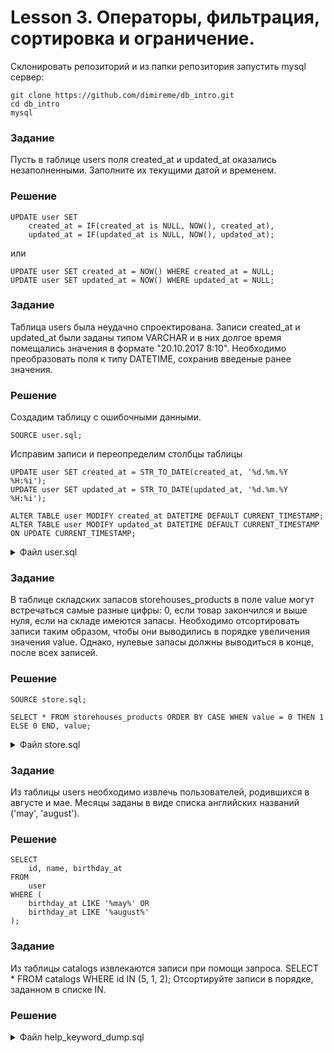# Lesson 3. Операторы, фильтрация, сортировка и ограничение.

Склонировать репозиторий и из папки репозитория запустить mysql сервер: 

```text
git clone https://github.com/dimireme/db_intro.git
cd db_intro
mysql
```

### Задание

Пусть в таблице users поля created_at и updated_at оказались незаполненными. Заполните их текущими датой и временем.

### Решение

```mysql
UPDATE user SET 
    created_at = IF(created_at is NULL, NOW(), created_at), 
    updated_at = IF(updated_at is NULL, NOW(), updated_at);
```
или
```mysql
UPDATE user SET created_at = NOW() WHERE created_at = NULL;
UPDATE user SET updated_at = NOW() WHERE updated_at = NULL;
```

### Задание

Таблица users была неудачно спроектирована. Записи created_at и updated_at были заданы типом VARCHAR и в них долгое время помещались значения в формате "20.10.2017 8:10". Необходимо преобразовать поля к типу DATETIME, сохранив введеные ранее значения.
 
### Решение

Создадим таблицу с ошибочными данными.

```mysql
SOURCE user.sql;
```

Исправим записи и переопределим столбцы таблицы
```mysql
UPDATE user SET created_at = STR_TO_DATE(created_at, '%d.%m.%Y %H:%i');
UPDATE user SET updated_at = STR_TO_DATE(updated_at, '%d.%m.%Y %H:%i');
    
ALTER TABLE user MODIFY created_at DATETIME DEFAULT CURRENT_TIMESTAMP;
ALTER TABLE user MODIFY updated_at DATETIME DEFAULT CURRENT_TIMESTAMP ON UPDATE CURRENT_TIMESTAMP;
```

<details><summary>Файл user.sql</summary>
<p>

```mysql
 DROP TABLE IF EXISTS user;
 CREATE TABLE user (
    id SERIAL PRIMARY KEY,
    name VARCHAR(255) COMMENT 'Имя пользователя',
    birthday_at VARCHAR(255),
    created_at VARCHAR(255),
    updated_at VARCHAR(255)
 ) COMMENT = 'Пользователи';

 INSERT INTO user (name, birthday_at, created_at, updated_at) VALUES
    ('alex', '16 june 1988', '20.10.2017 8:10', '21.10.2017 8:10'),
    ('max', '17 may 1989', '22.10.2017 8:10', '23.10.2017 8:10'),
    ('kate', '18 august 1990', '24.10.2017 8:10', '25.10.2017 8:10');
```

</p>
</details>

### Задание

В таблице складских запасов storehouses_products в поле value могут встречаться самые разные цифры: 0, если товар закончился и выше нуля, если на складе имеются запасы. Необходимо отсортировать записи таким образом, чтобы они выводились в порядке увеличения значения value. Однако, нулевые запасы должны выводиться в конце, после всех записей.

### Решение

```mysql
SOURCE store.sql;

SELECT * FROM storehouses_products ORDER BY CASE WHEN value = 0 THEN 1 ELSE 0 END, value;
```

<details><summary>Файл store.sql</summary>
<p>

```mysql
DROP TABLE IF EXISTS storehouses_products;
CREATE TABLE storehouses_products (
    id SERIAL PRIMARY KEY,
    value INT NOT NULL DEFAULT 0 COMMENT 'Доступное количество'
) COMMENT 'Складские запасы';

INSERT INTO storehouses_products (value) VALUES
    (0),
    (2500),
    (0),
    (30),
    (500),
    (1);
```

</p>
</details>

### Задание

Из таблицы users необходимо извлечь пользователей, родившихся в августе и мае. Месяцы заданы в виде списка английских названий ('may', 'august').

### Решение

```mysql
SELECT 
    id, name, birthday_at 
FROM 
    user 
WHERE (
    birthday_at LIKE '%may%' OR 
    birthday_at LIKE '%august%'
);
```

### Задание

Из таблицы catalogs извлекаются записи при помощи запроса. SELECT * FROM catalogs WHERE id IN (5, 1, 2); Отсортируйте записи в порядке, заданном в списке IN.

### Решение


<details><summary>Файл help_keyword_dump.sql</summary>
<p>

```mysql

```

</p>
</details>
